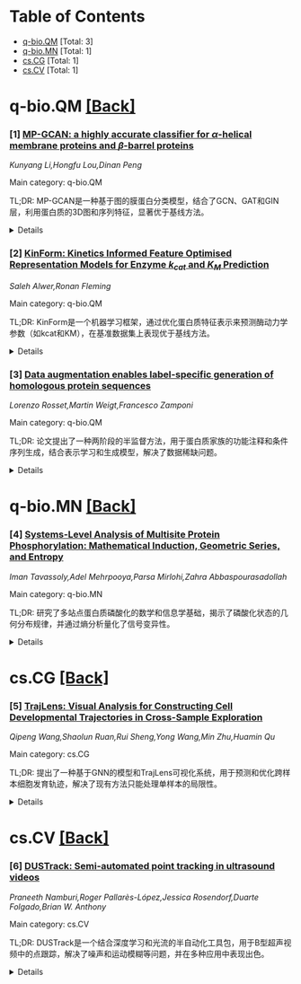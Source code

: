<div id=toc></div>

# Table of Contents

- [q-bio.QM](#q-bio.QM) [Total: 3]
- [q-bio.MN](#q-bio.MN) [Total: 1]
- [cs.CG](#cs.CG) [Total: 1]
- [cs.CV](#cs.CV) [Total: 1]


<div id='q-bio.QM'></div>

# q-bio.QM [[Back]](#toc)

### [1] [MP-GCAN: a highly accurate classifier for $α$-helical membrane proteins and $β$-barrel proteins](https://arxiv.org/abs/2507.14269)
*Kunyang Li,Hongfu Lou,Dinan Peng*

Main category: q-bio.QM

TL;DR: MP-GCAN是一种基于图的膜蛋白分类模型，结合了GCN、GAT和GIN层，利用蛋白质的3D图和序列特征，显著优于基线方法。


<details>
  <summary>Details</summary>
Motivation: 膜蛋白分类对理解蛋白质功能和药物发现至关重要，但现有方法在整合结构和序列特征方面存在不足。

Method: MP-GCAN结合GCN、GAT和GIN层，从高分辨率PDB文件构建的3D蛋白质图中提取层次结构特征。

Result: MP-GCAN在500个膜蛋白和500个非膜蛋白的数据集上达到96%的准确率，显著优于基线方法。

Conclusion: 结果表明，结合预训练GNN架构和领域特定结构数据能显著提升膜蛋白分类性能。

Abstract: Membrane protein classification is a fundamental task in structural
bioinformatics, critical to understanding protein functions and accelerating
drug discovery. In this study, we propose MP-GCAN, a novel graph-based
classification model that leverages both spatial and sequential features of
proteins. MP-GCAN combines GCN, GAT, and GIN layers to capture hierarchical
structural representations from 3D protein graphs, constructed from
high-resolution PDB files with $\alpha$-carbon coordinates and residue types.
To evaluate performance, we curated a high-quality dataset of 500 membrane and
500 non-membrane proteins, and compared MP-GCAN with two baselines: a
structure-confidence-based SGD classifier utilizing AlphaFold's pLDDT scores,
and DeepTMHMM, a sequence-based deep learning model. Our experiments
demonstrate that MP-GCAN significantly outperforms baselines, achieving an
accuracy of 96% and strong F1-scores on both classes. The results highlight the
importance of integrating pretrained GNN architectures with domain-specific
structural data to enhance membrane protein classification.

</details>


### [2] [KinForm: Kinetics Informed Feature Optimised Representation Models for Enzyme $k_{cat}$ and $K_{M}$ Prediction](https://arxiv.org/abs/2507.14639)
*Saleh Alwer,Ronan Fleming*

Main category: q-bio.QM

TL;DR: KinForm是一个机器学习框架，通过优化蛋白质特征表示来预测酶动力学参数（如kcat和KM），在基准数据集上表现优于基线方法。


<details>
  <summary>Details</summary>
Motivation: 实验数据在规模和多样性上有限，现有方法通常使用单一蛋白质语言模型的平均池化残基嵌入，预测精度和泛化能力不足。

Method: KinForm结合多种残基级嵌入，基于结合位点概率进行加权池化，应用PCA降维，并通过相似性过采样策略重新平衡训练数据。

Result: KinForm在低序列相似性区间表现显著提升，结合位点概率池化、中间层选择、PCA和过采样均对性能有贡献。

Conclusion: 去除折叠间的序列重叠能更真实评估泛化能力，应作为动力学预测模型基准测试的标准。

Abstract: Kinetic parameters such as the turnover number ($k_{cat}$) and Michaelis
constant ($K_{\mathrm{M}}$) are essential for modelling enzymatic activity but
experimental data remains limited in scale and diversity. Previous methods for
predicting enzyme kinetics typically use mean-pooled residue embeddings from a
single protein language model to represent the protein. We present KinForm, a
machine learning framework designed to improve predictive accuracy and
generalisation for kinetic parameters by optimising protein feature
representations. KinForm combines several residue-level embeddings
(Evolutionary Scale Modeling Cambrian, Evolutionary Scale Modeling 2, and
ProtT5-XL-UniRef50), taken from empirically selected intermediate transformer
layers and applies weighted pooling based on per-residue binding-site
probability. To counter the resulting high dimensionality, we apply
dimensionality reduction using principal--component analysis (PCA) on
concatenated protein features, and rebalance the training data via a
similarity-based oversampling strategy. KinForm outperforms baseline methods on
two benchmark datasets. Improvements are most pronounced in low sequence
similarity bins. We observe improvements from binding-site probability pooling,
intermediate-layer selection, PCA, and oversampling of low-identity proteins.
We also find that removing sequence overlap between folds provides a more
realistic evaluation of generalisation and should be the standard over random
splitting when benchmarking kinetic prediction models.

</details>


### [3] [Data augmentation enables label-specific generation of homologous protein sequences](https://arxiv.org/abs/2507.15651)
*Lorenzo Rosset,Martin Weigt,Francesco Zamponi*

Main category: q-bio.QM

TL;DR: 论文提出了一种两阶段的半监督方法，用于蛋白质家族的功能注释和条件序列生成，结合表示学习和生成模型，解决了数据稀缺问题。


<details>
  <summary>Details</summary>
Motivation: 蛋白质功能注释和序列生成在数据稀缺的同源家族中具有挑战性，需要一种高效的方法来克服这一限制。

Method: 1. 使用预训练的蛋白质语言模型（可能通过对比学习微调）生成捕捉功能特异性的嵌入；2. 利用这些注释训练一个生成模型（注释感知的受限玻尔兹曼机），生成具有指定功能标签的合成序列。

Result: 在多个蛋白质家族中，该方法实现了高精度的注释质量，并能生成功能一致的序列。

Conclusion: 结合自监督学习和轻监督学习，可以有效解决蛋白质功能预测和设计中的数据稀缺问题。

Abstract: Accurately annotating and controlling protein function from sequence data
remains a major challenge, particularly within homologous families where
annotated sequences are scarce and structural variation is minimal. We present
a two-stage approach for semi-supervised functional annotation and conditional
sequence generation in protein families using representation learning. First,
we demonstrate that protein language models, pretrained on large and diverse
sequence datasets and possibly finetuned via contrastive learning, provide
embeddings that robustly capture fine-grained functional specificities, even
with limited labeled data. Second, we use the inferred annotations to train a
generative probabilistic model, an annotation-aware Restricted Boltzmann
Machine, capable of producing synthetic sequences with prescribed functional
labels. Across several protein families, we show that this approach achieves
highly accurate annotation quality and supports the generation of functionally
coherent sequences. Our findings underscore the power of combining
self-supervised learning with light supervision to overcome data scarcity in
protein function prediction and design.

</details>


<div id='q-bio.MN'></div>

# q-bio.MN [[Back]](#toc)

### [4] [Systems-Level Analysis of Multisite Protein Phosphorylation: Mathematical Induction, Geometric Series, and Entropy](https://arxiv.org/abs/2507.15050)
*Iman Tavassoly,Adel Mehrpooya,Parsa Mirlohi,Zahra Abbaspourasadollah*

Main category: q-bio.MN

TL;DR: 研究了多站点蛋白质磷酸化的数学和信息学基础，揭示了磷酸化状态的几何分布规律，并通过熵分析量化了信号变异性。


<details>
  <summary>Details</summary>
Motivation: 多站点磷酸化在细胞信号传导和决策中起关键作用，但其数学和信息学特性尚不明确。

Method: 使用几何级数和数学归纳法推导稳态解，并通过熵和截断泊松模型分析信息特性。

Result: 磷酸化状态呈几何级数分布，熵分析揭示了信号的结构模式和变异性。

Conclusion: 结合数学证明和熵分析，从系统层面阐明了多站点磷酸化的定量特征。

Abstract: Multisite protein phosphorylation plays a pivotal role in regulating cellular
signaling and decision-making processes. In this study, we focus on the
mathematical underpinnings and informational aspects of sequential,
distributive phosphorylation systems. We first provide rigorous steady-state
solutions derived using geometric series arguments and formal mathematical
induction, demonstrating that the distribution of phosphorylation states
follows a geometric progression determined by the kinase-to-phosphatase
activity ratio. We then extend the analysis with entropy-based insights,
quantifying uncertainty in phosphorylation states and examining the mutual
information between kinase activity and phosphorylation levels through a
truncated Poisson model. These results highlight how phosphorylation dynamics
introduce both structured patterns and inherent signal variability. By
combining exact mathematical proofs with entropy analysis, this work clarifies
key quantitative features of multisite phosphorylation from a systems-level
perspective.

</details>


<div id='cs.CG'></div>

# cs.CG [[Back]](#toc)

### [5] [TrajLens: Visual Analysis for Constructing Cell Developmental Trajectories in Cross-Sample Exploration](https://arxiv.org/abs/2507.15620)
*Qipeng Wang,Shaolun Ruan,Rui Sheng,Yong Wang,Min Zhu,Huamin Qu*

Main category: cs.CG

TL;DR: 提出了一种基于GNN的模型和TrajLens可视化系统，用于预测和优化跨样本细胞发育轨迹，解决了现有方法只能处理单样本的局限性。


<details>
  <summary>Details</summary>
Motivation: 现有自动化方法仅能构建单样本细胞发育轨迹，跨样本分析需人工操作，耗时且复杂。

Method: 开发了GNN模型预测跨样本细胞发育轨迹，并设计TrajLens系统，通过可视化整合多样本细胞分布和发育方向特征。

Result: 通过案例研究和专家访谈验证了模型和系统的有效性和实用性。

Conclusion: 提出的方法显著减少了人工操作需求，为跨样本细胞发育轨迹分析提供了高效工具。

Abstract: Constructing cell developmental trajectories is a critical task in
single-cell RNA sequencing (scRNA-seq) analysis, enabling the inference of
potential cellular progression paths. However, current automated methods are
limited to establishing cell developmental trajectories within individual
samples, necessitating biologists to manually link cells across samples to
construct complete cross-sample evolutionary trajectories that consider
cellular spatial dynamics. This process demands substantial human effort due to
the complex spatial correspondence between each pair of samples. To address
this challenge, we first proposed a GNN-based model to predict cross-sample
cell developmental trajectories. We then developed TrajLens, a visual analytics
system that supports biologists in exploring and refining the cell
developmental trajectories based on predicted links. Specifically, we designed
the visualization that integrates features on cell distribution and
developmental direction across multiple samples, providing an overview of the
spatial evolutionary patterns of cell populations along trajectories.
Additionally, we included contour maps superimposed on the original cell
distribution data, enabling biologists to explore them intuitively. To
demonstrate our system's performance, we conducted quantitative evaluations of
our model with two case studies and expert interviews to validate its
usefulness and effectiveness.

</details>


<div id='cs.CV'></div>

# cs.CV [[Back]](#toc)

### [6] [DUSTrack: Semi-automated point tracking in ultrasound videos](https://arxiv.org/abs/2507.14368)
*Praneeth Namburi,Roger Pallarès-López,Jessica Rosendorf,Duarte Folgado,Brian W. Anthony*

Main category: cs.CV

TL;DR: DUSTrack是一个结合深度学习和光流的半自动化工具包，用于B型超声视频中的点跟踪，解决了噪声和运动模糊等问题，并在多种应用中表现出色。


<details>
  <summary>Details</summary>
Motivation: B型超声中的组织运动跟踪因噪声、低对比度和平面外运动而具有挑战性，需要一种通用且准确的解决方案。

Method: 结合深度学习和光流技术，提供半自动化框架，包括图形用户界面和新型光流滤波技术。

Result: DUSTrack在精度上优于零样本点跟踪器，与专用方法相当，适用于心脏、肌肉等多场景。

Conclusion: DUSTrack是一个开源工具，为临床和生物力学研究提供了强大且灵活的组织运动量化框架。

Abstract: Ultrasound technology enables safe, non-invasive imaging of dynamic tissue
behavior, making it a valuable tool in medicine, biomechanics, and sports
science. However, accurately tracking tissue motion in B-mode ultrasound
remains challenging due to speckle noise, low edge contrast, and out-of-plane
movement. These challenges complicate the task of tracking anatomical landmarks
over time, which is essential for quantifying tissue dynamics in many clinical
and research applications. This manuscript introduces DUSTrack (Deep learning
and optical flow-based toolkit for UltraSound Tracking), a semi-automated
framework for tracking arbitrary points in B-mode ultrasound videos. We combine
deep learning with optical flow to deliver high-quality and robust tracking
across diverse anatomical structures and motion patterns. The toolkit includes
a graphical user interface that streamlines the generation of high-quality
training data and supports iterative model refinement. It also implements a
novel optical-flow-based filtering technique that reduces high-frequency
frame-to-frame noise while preserving rapid tissue motion. DUSTrack
demonstrates superior accuracy compared to contemporary zero-shot point
trackers and performs on par with specialized methods, establishing its
potential as a general and foundational tool for clinical and biomechanical
research. We demonstrate DUSTrack's versatility through three use cases:
cardiac wall motion tracking in echocardiograms, muscle deformation analysis
during reaching tasks, and fascicle tracking during ankle plantarflexion. As an
open-source solution, DUSTrack offers a powerful, flexible framework for point
tracking to quantify tissue motion from ultrasound videos. DUSTrack is
available at https://github.com/praneethnamburi/DUSTrack.

</details>
